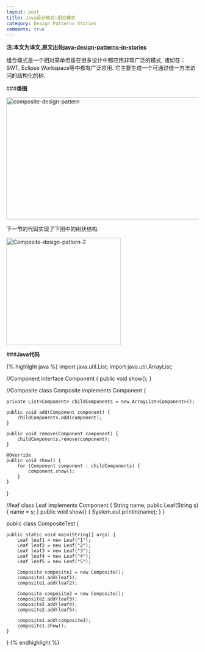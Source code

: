 ```yaml
---
layout: post
title: Java设计模式:组合模式
category: Design Patterns Stories
comments: true
---
```


**注:本文为译文,原文出处[java-design-patterns-in-stories](http://www.programcreek.com/java-design-patterns-in-stories/)**

组合模式是一个相对简单但是在很多设计中都应用非常广泛的模式, 诸如在：SWT, Eclipse Workspace等中都有广泛应用. 它主要生成一个可通过统一方法访问的结构化的树. 



###**类图**

<img width="519" height="319" class="alignleft size-full wp-image-7774" alt="composite-design-pattern" src="http://www.programcreek.com/wp-content/uploads/2013/02/composite-design-pattern.png">

下一节的代码实现了下图中的树状结构.

<img width="300" height="280" class="alignleft size-full wp-image-7775" alt="Composite-design-pattern-2" src="http://www.programcreek.com/wp-content/uploads/2013/02/Composite-design-pattern-2.png">

###**Java代码**

{% highlight java %}
import java.util.List;
import java.util.ArrayList;
 
//Component
interface Component {
    public void show();
}
 
//Composite
class Composite implements Component {
 
    private List<Component> childComponents = new ArrayList<Component>();
 
    public void add(Component component) {
        childComponents.add(component);
    }
 
    public void remove(Component component) {
        childComponents.remove(component);
    }
 
    @Override
    public void show() {
        for (Component component : childComponents) {
            component.show();
        }
    }
}
 
//leaf
class Leaf implements Component {
    String name;
    public Leaf(String s){
        name = s;
    }
    public void show() {
        System.out.println(name);
    }
}
 
 
public class CompositeTest {
 
    public static void main(String[] args) {
        Leaf leaf1 = new Leaf("1");
        Leaf leaf2 = new Leaf("2");
        Leaf leaf3 = new Leaf("3");
        Leaf leaf4 = new Leaf("4");
        Leaf leaf5 = new Leaf("5");
 
        Composite composite1 = new Composite();
        composite1.add(leaf1);
        composite1.add(leaf2);
 
        Composite composite2 = new Composite();        
        composite2.add(leaf3);
        composite2.add(leaf4);
        composite2.add(leaf5);
 
        composite1.add(composite2);
        composite1.show();
    }
}
{% endhighlight %}